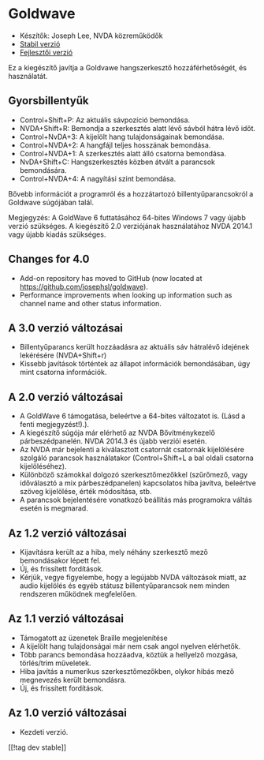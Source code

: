 # Goldwave #

* Készítők: Joseph Lee, NVDA közreműködők
* [Stabil verzió][1]
* [Fejlesztői verzió][2]

Ez a kiegészítő javítja a Goldvawe hangszerkesztő hozzáférhetőségét, és
használatát.

## Gyorsbillentyűk ##

* Control+Shift+P: Az aktuális sávpozíció bemondása.
* NVDA+Shift+R: Bemondja a szerkesztés alatt lévő sávból hátra lévő időt.
* Control+NvDA+3: A kijelölt hang tulajdonságainak bemondása.
* Control+NVDA+2: A hangfájl teljes hosszának bemondása.
* Control+NVDA+1: A szerkesztés alatt álló csatorna bemondása.
* NvDA+Shift+C: Hangszerkesztés közben átvált a parancsok bemondására.
* Control+NVDA+4: A nagyítási szint bemondása.

Bővebb információt a programról és a hozzátartozó billentyűparancsokról a
Goldwave súgójában talál.

Megjegyzés: A GoldWave 6 futtatásához 64-bites Windows 7 vagy újabb verzió
szükséges. A kiegészítő 2.0 verziójának használatához NVDA 2014.1 vagy újabb
kiadás szükséges.

## Changes for 4.0

* Add-on repository has moved to GitHub (now located at
  https://github.com/josephsl/goldwave).
* Performance improvements when looking up information such as channel name
  and other status information.

## A 3.0 verzió változásai

* Billentyűparancs került hozzáadásra az aktuális sáv hátralévő idejének
  lekérésére (NVDA+Shift+r)
* Kissebb javítások történtek az állapot információk bemondásában, úgy mint
  csatorna információk.

## A 2.0 verzió változásai

* A GoldWave 6 támogatása, beleértve a 64-bites változatot is. (Lásd a fenti
  megjegyzést!).).
* A kiegészítő súgója már elérhető az NVDA Bővítménykezelő
  párbeszédpanelén. NVDA 2014.3 és újabb verziói esetén.
* Az NVDA már bejelenti a kiválasztott csatornát csatornák kijelölésére
  szolgáló parancsok használatakor (Control+Shift+L a bal oldali csatorna
  kijelöléséhez).
* Különböző számokkal dolgozó szerkesztőmezőkkel (szűrőmező, vagy
  időválasztó a mix párbeszédpanelen) kapcsolatos hiba javítva, beleértve
  szöveg kijelölése, érték módosítása, stb.
* A parancsok bejelentésére vonatkozó beállítás más programokra váltás
  esetén is megmarad.

## Az 1.2 verzió változásai

* Kijavításra került az a hiba, mely néhány szerkesztő mező bemondásakor
  lépett fel.
* Új, és frissített fordítások.
* Kérjük, vegye figyelembe, hogy a legújabb NVDA változások miatt, az audio
  kijelölés és egyéb státusz billentyűparancsok nem minden rendszeren
  működnek megfelelően.

## Az 1.1 verzió változásai

* Támogatott az üzenetek Braille megjelenítése
* A kijelölt hang tulajdonságai már nem csak angol nyelven elérhetők.
* Több parancs bemondása hozzáadva, köztük a hellyelző mozgása, törlés/trim
  műveletek.
* Hiba javítás a numerikus szerkesztőmezőkben, olykor hibás mező megnevezés
  került bemondásra.
* Új, és frissített fordítások.

## Az 1.0 verzió változásai

* Kezdeti verzió.

[[!tag dev stable]]

[1]: http://addons.nvda-project.org/files/get.php?file=gwv

[2]: http://addons.nvda-project.org/files/get.php?file=gwv-dev
